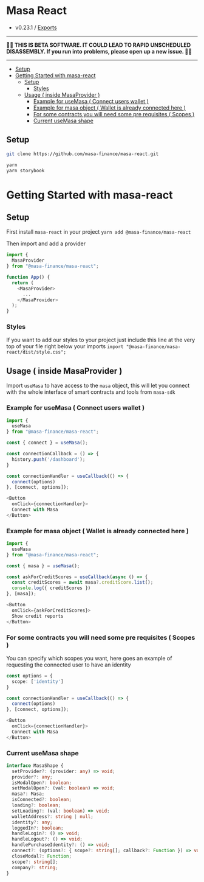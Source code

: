 # Masa React
 - v0.23.1 / [Exports](modules.md)

---

**🌽🌽 THIS IS BETA SOFTWARE. IT COULD LEAD TO RAPID UNSCHEDULED DISASSEMBLY. If you run into problems, please open up a new issue. 🌽🌽**

---

<!-- TOC -->

* [Setup](#setup)
* [Getting Started with masa-react](#getting-started-with-masa-react)
    * [Setup](#setup)
        * [Styles](#styles)
    * [Usage ( inside MasaProvider )](#usage--inside-masaprovider-)
        * [Example for useMasa ( Connect users wallet )](#example-for-usemasa--connect-users-wallet-)
        * [Example for masa object ( Wallet is already connected here )](#example-for-masa-object--wallet-is-already-connected-here-)
        * [For some contracts you will need some pre requisites ( Scopes )](#for-some-contracts-you-will-need-some-pre-requisites--scopes-)
        * [Current useMasa shape](#current-usemasa-shape)

<!-- TOC -->

## Setup

```bash
git clone https://github.com/masa-finance/masa-react.git

yarn 
yarn storybook
```

# Getting Started with masa-react

## Setup

First install `masa-react` in your project
`yarn add @masa-finance/masa-react`

Then import and add a provider

```typescript jsx
import {
  MasaProvider
} from "@masa-finance/masa-react";

function App() {
  return (
    <MasaProvider>
      ...
    </MasaProvider>
  );
}

```

### Styles

If you want to add our styles to your project just include this line at the very top of your file right below your imports
`import "@masa-finance/masa-react/dist/style.css";`

## Usage ( inside MasaProvider )

Import `useMasa` to have access to the `masa` object, this will let you connect with the whole interface of smart contracts and tools from `masa-sdk`

### Example for useMasa ( Connect users wallet )

```typescript jsx
import {
  useMasa
} from "@masa-finance/masa-react";

const { connect } = useMasa();

const connectionCallback = () => {
  history.push('/dashboard');
}

const connectionHandler = useCallback(() => {
  connect(options)
}, [connect, options]);

<Button
  onClick={connectionHandler}>
  Connect with Masa
</Button>

```

### Example for masa object ( Wallet is already connected here )

```typescript jsx
import {
  useMasa
} from "@masa-finance/masa-react";

const { masa } = useMasa();

const askForCreditScores = useCallback(async () => {
  const creditScores = await masa?.creditScore.list();
  console.log({ creditScores })
}, [masa]);

<Button
  onClick={askForCreditScores}>
  Show credit reports
</Button>

```

### For some contracts you will need some pre requisites ( Scopes )

You can specify which scopes you want, here goes an example of requesting the connected user to have an identity

```typescript jsx
const options = {
  scope: ['identity']
}

const connectionHandler = useCallback(() => {
  connect(options)
}, [connect, options]);

<Button
  onClick={connectionHandler}>
  Connect with Masa
</Button>
```

### Current useMasa shape

```typescript jsx
interface MasaShape {
  setProvider?: (provider: any) => void;
  provider?: any;
  isModalOpen?: boolean;
  setModalOpen?: (val: boolean) => void;
  masa?: Masa;
  isConnected?: boolean;
  loading?: boolean;
  setLoading?: (val: boolean) => void;
  walletAddress?: string | null;
  identity?: any;
  loggedIn?: boolean;
  handleLogin?: () => void;
  handleLogout?: () => void;
  handlePurchaseIdentity?: () => void;
  connect?: (options?: { scope?: string[]; callback?: Function }) => void;
  closeModal?: Function;
  scope?: string[];
  company?: string;
}
```
